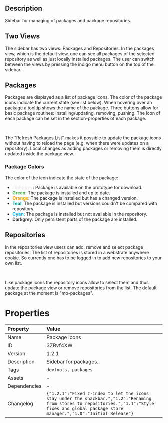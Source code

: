 <h2>Description</h2>
<p>Sidebar for managing of packages and package repositories.</p><h2>Two Views</h2><p>The sidebar has two views: Packages and Repositories. In the packages view, which is the default view, one can see all packages of the selected repository as well as just locally installed packages. The user can switch between the views by pressing the indigo menu button on the top of the sidebar.</p><h2>Packages</h2><p>Packages are displayed as a list of package icons. The color of the package icons indicate the current state (see list below). When hovering over an package a tooltip shows the name of the package. Three buttons allow for basic package routines: installing/updating, removing, pushing. The icon of each package can be set in the section-properties of each package.</p><p><br></p><p>The "Refresh Packages List" makes it possible to update the package icons without having to reload the page (e.g. when there were updates on a repository). Local changes as adding packages or removing them is directly updated inside the package view.</p><h3>Package Colors</h3><p>The color of the icon indicate the state of the package:</p><p><ul><li><b style="color: rgb(238, 238, 238);">Lightgrey</b>: Package is available on the prototype for download.</li><li><b style="color: rgb(76, 175, 80);">Green</b>: The package is installed and up to date.</li><li><b style="color: rgb(255, 152, 0);">Orange</b>: The package is installed but has a changed version.</li><li><b style="color: rgb(0, 150, 136);">Teal</b>: The package is installed but versions couldn't be compared with repository.</li><li><b style="color: rgb(3, 169, 244);">Cyan</b>: The package is installed but not available in the repository.</li><li><b style="color: rgb(66, 66, 66);">Darkgrey</b>: Only persistent parts of the package are installed.</li></ul><h2>Repositories</h2></p><p>In the repositories view users can add, remove and select package repositories. The list of repositories is stored in a webstrate anywhere cookie. So currently one has to be logged in to add new repositories to your own list.</p><p><br></p><p>Like package icons the repository icons allow to select them and thus update the package view or remove repositories from the list. The default package at the moment is "mb-packages".</p>

# Properties

| Property | Value |
| :--- | :--- |
| Name | Package Icons |
| ID | 3ZRvf4XW |
| Version | 1.2.1 |
| Description | Sidebar for packages. |
| Tags | `devtools, packages` |
| Assets | - |
| Dependencies | - |
| Changelog | `{"1.2.1":"Fixed z-index to let the icons stay under the snackbar.","1.2":"Renaming from stores to repositories.","1.1":"Style fixes and global package store manager.","1.0":"Initial Release"}` |
